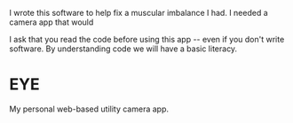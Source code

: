 I wrote this software to help fix a muscular imbalance I had. I needed a camera app that would 


I ask that you read the code before using this app -- even if you don't write software. By understanding code we will have a basic literacy. 





# EYE
My personal web-based utility camera app. 
